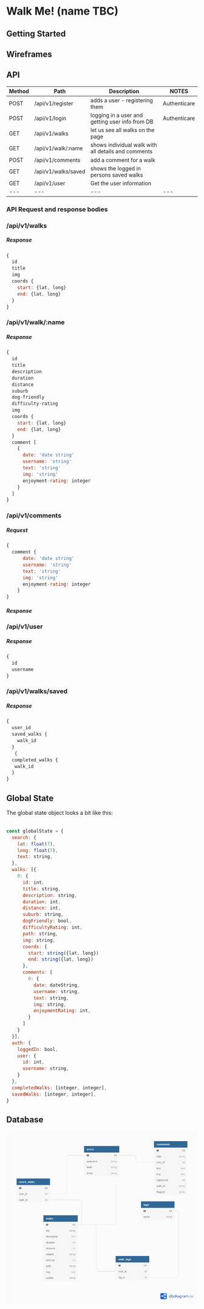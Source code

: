 # Walk Me!  (name TBC)

## Getting Started

## Wireframes

## API

| Method | Path | Description | NOTES |
|---|---|---|---|
| POST | /api/v1/register | adds a user - registering them | Authenticare
| POST | /api/v1/login | logging in a user and getting user info from DB | Authenticare
| GET | /api/v1/walks | let us see all walks on the page
| GET | /api/v1/walk/:name | shows individual walk with all details and comments
| POST | /api/v1/comments | add a comment for a walk
| GET | /api/v1/walks/saved | shows the logged in persons saved walks
| GET | /api/v1/user | Get the user information
|---|---|---|---|


### API Request and response bodies

### /api/v1/walks

##### _Response_

```js 
{
  id
  title
  img
  coords {
    start: {lat, long} 
    end: {lat, long}
  }
}
```

### /api/v1/walk/:name

##### _Response_

```js
{
  id
  title
  description
  duration
  distance
  suburb
  dog-friendly
  difficulty-rating
  img
  coords {
    start: {lat, long} 
    end: {lat, long}
  }
  comment [
    {
      date: 'date string'
      username: 'string'
      text: 'string'
      img: 'string'
      enjoyment-rating: integer
    }
  ]
}
```

### /api/v1/comments

##### _Request_

```js
{
  comment {
      date: 'date string'
      username: 'string'
      text: 'string'
      img: 'string'
      enjoyment-rating: integer
    }  
}
```

##### _Response_
<!-- TODO: What will the response be? -->

### /api/v1/user

##### _Response_

```js
{
  id
  username
}
```

### /api/v1/walks/saved

##### _Response_

```js
{
  user_id
  saved_walks {
    walk_id
  }
   {
  completed_walks {
   walk_id
  }
}
```

## Global State
The global state object looks a bit like this:

```js

const globalState = {
  search: {
    lat: float(7),
    long: float(7),
    text: string,
  },
  walks: [{
    0: {
      id: int,
      title: string,
      description: string,
      duration: int,
      distance: int,
      suburb: string,
      dogFriendly: bool,
      difficultyRating: int,
      path: string,
      img: string,
      coords: {
        start: string({lat, long})
        end: string({lat, long})
      },
      comments: [
        0: {
          date: dateString,
          username: string,
          text: string,
          img: string,
          enjoymentRating: int,
        }
      ]
    }
  }],
  auth: {
    loggedIn: bool,
    user: {
      id: int,
      username: string,
    }
  },
  completedWalks: [integer, integer],
  savedWalks: [integer, integer],
}
```

## Database

![database diagram](/_docs/screenshots/dbDiagram.png)
